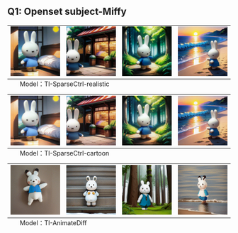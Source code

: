 ## Q1: Openset subject-Miffy
<table class="center">
    <tr>
    <td><img src="animations/TI-SparseCtrl-realistic/shot0.gif"></td>
    <td><img src="animations/TI-SparseCtrl-realistic/shot1.gif"></td>
    <td><img src="animations/TI-SparseCtrl-realistic/shot2.gif"></td>
    <td><img src="animations/TI-SparseCtrl-realistic/shot3.gif"></td>
    </tr>
</table>
<p style="margin-left: 2em; margin-top: -1em">Model：TI-SparseCtrl-realistic</a></p>
<table class="center">
    <tr>
    <td><img src="animations/TI-SparseCtrl-cartoon/shot0.gif"></td>
    <td><img src="animations/TI-SparseCtrl-cartoon/shot1.gif"></td>
    <td><img src="animations/TI-SparseCtrl-cartoon/shot2.gif"></td>
    <td><img src="animations/TI-SparseCtrl-cartoon/shot3.gif"></td>
    </tr>
</table>
<p style="margin-left: 2em; margin-top: -1em">Model：TI-SparseCtrl-cartoon</a></p>
<table class="center">
    <tr>
    <td><img src="animations/TI-AnimateDiff/shot0.gif"></td>
    <td><img src="animations/TI-AnimateDiff/shot1.gif"></td>
    <td><img src="animations/TI-AnimateDiff/shot2.gif"></td>
    <td><img src="animations/TI-AnimateDiff/shot3.gif"></td>
    </tr>
</table>
<p style="margin-left: 2em; margin-top: -1em">Model：TI-AnimateDiff</a></p>
